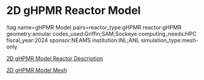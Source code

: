 # 2D gHPMR Reactor Model

!tag name=gHPMR Model pairs=reactor_type:gHPMR
                       reactor:gHPMR
                       geometry:annular
                       codes_used:Griffin;SAM;Sockeye
                       computing_needs:HPC
                       fiscal_year:2024
                       sponsor:NEAMS
                       institution:INL;ANL
                       simulation_type:mesh-only

[2D gHPMR Model Reactor Description](gHPMR_reactor_description.md)

[2D gHPMR Model Mesh](gHPMR_mesh.md)
